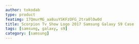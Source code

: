 ```yaml
---
author: tokodab
type: product
featimg: 17QmurMG_aa8uuYSKFzOFG_2tra0lOw0d
title: Scorpion Tv Show Logo 2017 Samsung Galaxy S9 Case
tags: [samsung, galaxy, s9]
category: [samsung]
---
```

